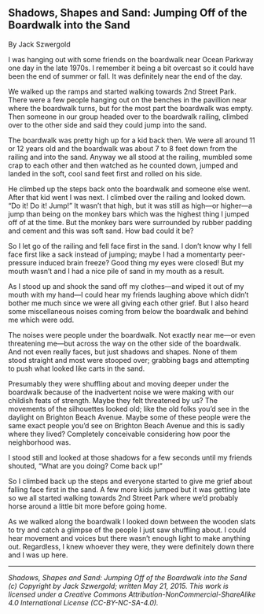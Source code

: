 ## Shadows, Shapes and Sand: Jumping Off of the Boardwalk into the Sand

By Jack Szwergold

I was hanging out with some friends on the boardwalk near Ocean Parkway one day in the late 1970s. I remember it being a bit overcast so it could have been the end of summer or fall. It was definitely near the end of the day.

We walked up the ramps and started walking towards 2nd Street Park. There were a few people hanging out on the benches in the pavillion near where the boardwalk turns, but for the most part the boardwalk was empty. Then someone in our group headed over to the boardwalk railing, climbed over to the other side and said they could jump into the sand.

The boardwalk was pretty high up for a kid back then. We were all around 11 or 12 years old and the boardwalk was about 7 to 8 feet down from the railing and into the sand. Anyway we all stood at the railing, mumbled some crap to each other and then watched as he counted down, jumped and landed in the soft, cool sand feet first and rolled on his side.

He climbed up the steps back onto the boardwalk and someone else went. After that kid went I was next. I climbed over the railing and looked down. “Do it! Do it! Jump!” It wasn’t that high, but it was still as high—or higher—a jump than being on the monkey bars which was the highest thing I jumped off of at the time. But the monkey bars were surrounded by rubber padding and cement and this was soft sand. How bad could it be?

So I let go of the railing and fell face first in the sand. I don’t know why I fell face first like a sack instead of jumping; maybe I had a momentarty peer-pressure induced brain freeze? Good thing my eyes were closed! But my mouth wasn’t and I had a nice pile of sand in my mouth as a result.

As I stood up and shook the sand off my clothes—and wiped it out of my mouth with my hand—I could hear my friends laughing above which didn’t bother me much since we were all giving each other grief. But I also heard some miscellaneous noises coming from below the boardwalk and behind me which were odd.

The noises were people under the boardwalk. Not exactly near me—or even threatening me—but across the way on the other side of the boardwalk. And not even really faces, but just shadows and shapes. None of them stood straight and most were stooped over; grabbing bags and attempting to push what looked like carts in the sand.

Presumably they were shuffling about and moving deeper under the boardwalk because of the inadvertent noise we were making with our childish feats of strength. Maybe they felt threatened by us? The movements of the silhouettes looked old; like the old folks you’d see in the daylight on Brighton Beach Avenue. Maybe some of these people were the same exact people you’d see on Brighton Beach Avenue and this is sadly where they lived? Completely conceivable considering how poor the neighborhood was.

I stood still and looked at those shadows for a few seconds until my friends shouted, “What are you doing? Come back up!”

So I climbed back up the steps and everyone started to give me grief about falling face first in the sand. A few more kids jumped but it was getting late so we all started walking towards 2nd Street Park where we’d probably horse around a little bit more before going home.

As we walked along the boardwalk I looked down between the wooden slats to try and catch a glimpse of the people I just saw shuffling about. I could hear movement and voices but there wasn’t enough light to make anything out. Regardless, I knew whoever they were, they were definitely down there and I was up here.

***

*Shadows, Shapes and Sand: Jumping Off of the Boardwalk into the Sand (c) Copyright by Jack Szwergold; written May 21, 2015. This work is licensed under a Creative Commons Attribution-NonCommercial-ShareAlike 4.0 International License (CC-BY-NC-SA-4.0).*